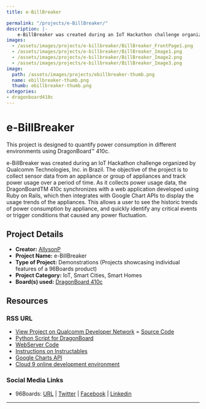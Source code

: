 ```yaml
---
title: e-BillBreaker

permalink: "/projects/e-BillBreaker/"
description: |-
    e-BillBreaker was created during an IoT Hackathon challenge organized by Qualcomm Technologies, Inc. in Brazil. The objective of the project is to collect sensor data from an appliance or group of appliances and track power usage over a period of time. As it collects power usage data, the DragonBoardTM 410c synchronizes with a web application developed using Ruby on Rails, which then integrates with Google Chart APIs to display the usage trends of the appliances. This allows a user to see the historic trends of power consumption by appliance, and quickly identify any critical events or trigger conditions that caused any power fluctuation.
images:
  - /assets/images/projects/e-billbreaker/BillBreaker_FrontPage1.png
  - /assets/images/projects/e-billbreaker/BillBreaker_Image1.png
  - /assets/images/projects/e-billbreaker/BillBreaker_Image2.png
  - /assets/images/projects/e-billbreaker/BillBreaker_Image3.png
image:
  path: /assets/images/projects/ebillbreaker-thumb.png
  name: ebillbreaker-thumb.png
  thumb: ebillbreaker-thumb.png
categories:
- dragonboard410c
---
```

# e-BillBreaker

This project is designed to quantify power consumption in different environments using DragonBoard™ 410c.

e-BillBreaker was created during an IoT Hackathon challenge organized by Qualcomm Technologies, Inc. in Brazil. The objective of the project is to collect sensor data from an appliance or group of appliances and track power usage over a period of time. As it collects power usage data, the DragonBoardTM 410c synchronizes with a web application developed using Ruby on Rails, which then integrates with Google Chart APIs to display the usage trends of the appliances. This allows a user to see the historic trends of power consumption by appliance, and quickly identify any critical events or trigger conditions that caused any power fluctuation.

## Project Details

- **Creator:** [AllysonP](https://www.instructables.com/member/AllysonP/)
- **Project Name:** e-BillBreaker
- **Type of Project:** Demonstrations (Projects showcasing individual features of a 96Boards product)
- **Project Category:** IoT, Smart Cities, Smart Homes
- **Board(s) used:** [DragonBoard 410c](https://www.96boards.org/product/dragonboard410c/)

## Resources

### RSS URL

- [View Project on Qualcomm Developer Network](https://developer.qualcomm.com/project/e-billbreaker)
= [Source Code](https://bitbucket.org/Allyson/atmega_firmware)
- [Python Script for DragonBoard](https://bitbucket.org/Allyson/atmega_interface/src)
- [WebServer Code](https://bitbucket.org/samuelpereira7/e-billbreaker/src)
- [Instructions on Instructables](http://www.instructables.com/id/E-BillBreaker-Smart-Power-Meter-With-Dragonboard/step2/Current-Sensor/)
- [Google Charts API](https://developers.google.com/chart/)
- [Cloud 9 online development environment](https://c9.io/)

### Social Media Links

- 96Boards: [URL](https://www.96boards.org/) &#124; [Twitter](https://twitter.com/96boards) &#124; [Facebook](https://www.facebook.com/96Boards) &#124; [Linkedin](https://www.linkedin.com/company/{{site.linkedin_username}}/)


***
